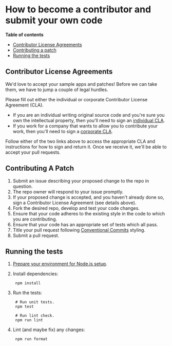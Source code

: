 # How to become a contributor and submit your own code

**Table of contents**

* [Contributor License Agreements](#contributor-license-agreements)
* [Contributing a patch](#contributing-a-patch)
* [Running the tests](#running-the-tests)

## Contributor License Agreements

We'd love to accept your sample apps and patches! Before we can take them, we
have to jump a couple of legal hurdles.

Please fill out either the individual or corporate Contributor License Agreement
(CLA).

* If you are an individual writing original source code and you're sure you
  own the intellectual property, then you'll need to sign an [individual CLA](https://developers.google.com/open-source/cla/individual).
* If you work for a company that wants to allow you to contribute your work,
  then you'll need to sign a [corporate CLA](https://developers.google.com/open-source/cla/corporate).

Follow either of the two links above to access the appropriate CLA and
instructions for how to sign and return it. Once we receive it, we'll be able to
accept your pull requests.

## Contributing A Patch

1. Submit an issue describing your proposed change to the repo in question.
2. The repo owner will respond to your issue promptly.
3. If your proposed change is accepted, and you haven't already done so, sign a
   Contributor License Agreement (see details above).
4. Fork the desired repo, develop and test your code changes.
5. Ensure that your code adheres to the existing style in the code to which
   you are contributing.
6. Ensure that your code has an appropriate set of tests which all pass.
7. Title your pull request following [Conventional Commits](https://www.conventionalcommits.org/) styling.
8. Submit a pull request.

## Running the tests

1. [Prepare your environment for Node.js setup][setup].

2. Install dependencies:

        npm install

3. Run the tests:

        # Run unit tests.
        npm test

        # Run lint check.
        npm run lint

4. Lint (and maybe fix) any changes:

        npm run format

[setup]: https://cloud.google.com/nodejs/docs/setup
